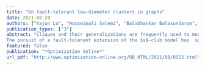 ```yaml
---
title: "On fault-tolerant low-diameter clusters in graphs"
date: 2021-08-20
authors: ["Yajun Lu", "Hosseinali Salemi", "Balabhaskar Balasundaram", "Austin Buchanan"]
publication_types: ["3"]
abstract: "Cliques and their generalizations are frequently used to model ``tightly knit'' clusters in graphs, and identifying such clusters is a popular technique used in graph-based data mining. One such model is the $s$-club, which is a vertex subset that induces a subgraph of diameter at most $s$. This model has found use in a variety of fields because  low-diameter clusters have practical significance  in many applications. As this property is not hereditary on vertex-induced subgraphs, the diameter of a subgraph could increase upon the removal of some vertices and  the subgraph could even become disconnected. For example, star graphs have  diameter  two but can be disconnected by removing the central vertex.
The pursuit of a fault-tolerant extension of the $s$-club model has  spawned  two variants that we study in this article: hereditary $s$-clubs and robust $s$-clubs. We analyze the complexity of the  verification and optimization problems associated with these variants. Then, we propose cut-like integer programming formulations for both variants whenever possible and investigate the separation complexity of the cut-like constraints.  We demonstrate through our extensive computational experiments that the algorithmic ideas we introduce  enable us to solve the problems to optimality on benchmark instances with several thousand vertices. This work lays the foundations for  effective mathematical programming approaches for finding  fault-tolerant $s$-clubs in large-scale networks."
featured: false
publication: "*Optimization Online*"
url_pdf: "http://www.optimization-online.org/DB_HTML/2021/08/8553.html"
---
```

